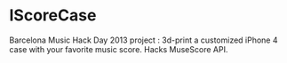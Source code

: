 IScoreCase
==========

Barcelona Music Hack Day 2013 project : 3d-print a customized iPhone 4 case with your favorite music score. Hacks MuseScore API.
